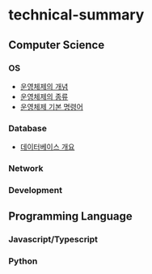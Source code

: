 # technical-summary

## Computer Science

### OS

- [운영체제의 개념](OS/1.%20운영체제%20개념.md)
- [운영체제의 종류](OS/2.%20운영체제의%20종류.md)
- [운영체제 기본 명령어](OS/3.%20운영체제%20기본%20명령어.md)

### Database

- [데이터베이스 개요](Database/1.%20데이터베이스%20개요.md)

### Network

### Development

## Programming Language

### Javascript/Typescript

### Python

